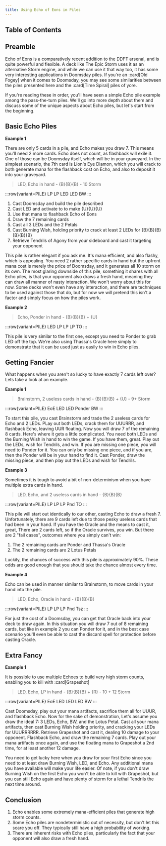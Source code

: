 ```yaml
---
title: Using Echo of Eons in Piles
---
```


## Table of Contents

## Preamble

Echo of Eons is a comparatively recent addition to the DDFT arsenal, and is
quite powerful and flexible. A deck like The Epic Storm uses it as an
alternative Storm engine, and while we can use it that way too, it has some very
interesting applications in Doomsday piles. If you're an :card[Old Fogey] when
it comes to Doomsday, you may see some similarities between the piles presented
here and the :card[Time Spiral] piles of yore.

If you're reading these in order, you'll have seen a simple Echo pile example
among the pass-the-turn piles. We'll go into more depth about them and discuss
some of the unique aspects about Echo piles, but let's start from the beginning.

## Basic Echo Piles

**Example 1**

There are only 5 cards in a pile, and Echo makes you draw 7. This means you'll
need 2 more cards. Echo does not count, as flashback will exile it. One of those
can be Doomsday itself, which will be in your graveyard. In the simplest
scenario, the 7th card is Lion's Eye Diamon, which you will crack to both
generate mana for the flashback cost on Echo, and also to deposit it into your
graveyard.

> LED, Echo in hand - {B}{B}{B} - 10 Storm

:::row{variant=PILE}
LP
LP
LED
LED
BW
:::

1. Cast Doomsday and build the pile described
2. Cast LED and activate to to make {U}{U}{U}
3. Use that mana to flashback Echo of Eons
4. Draw the 7 remaining cards
5. Cast all 3 LEDs and the 2 Petals
6. Cast Burning Wish, holding priority to crack at least 2 LEDs for
   {B}{B}{B}{B}{B}{B}
7. Retrieve Tendrils of Agony from your sideboard and cast it targeting your
   opponent

This pile is rather elegant if you ask me. It's mana efficient, and also flashy,
which is appealing. You need 2 rather specific cards in hand but the upfront
mana cost is merely the price of Doomsday, and it generates all 10 storm on its
own. The most glaring downside of this pile, something it shares with all Echo
piles, is that your opponent also draws a fresh hand, meaning they can draw all
manner of nasty interaction. We won't worry about this for now. Some decks won't
even have any interaction, and there are techniques to be used against those
that do, but for now we will pretend this isn't a factor and simply focus on how
the piles work.

**Example 2**

> Echo, Ponder in hand - {B}{B}{B} + {U}

:::row{variant=PILE}
LED
LP
LP
LP
TO
:::

This pile is very similar to the first one, except you need to Ponder to grab
LED off the top. We're also using Thassa's Oracle here simply to demonstrate
that it can be used just as easily to win in Echo piles.

## Getting Fancier

What happens when you aren't so lucky to have exactly 7 cards left over? Lets
take a look at an example.

**Example 1**

> Brainstorm, 2 useless cards in hand - {B}{B}{B} + {U} - 9+ Storm

:::row{variant=PILE}
EoE
LED
LED
Ponder
BW
:::

To start this pile, you cast Brainstorm and trade the 2 useless cards for Echo
and 2 LEDs. PLay out both LEDs, crack them for UUURRR, and flashback Echo,
leaving UUR floating. Now you will draw 7 of the remaining 8 cards. Here's where
it gets a little complicated. You need both LEDs and the Burning Wish in hand to
win the game. If you have them, great. Play out the LEDs, wish for Tendrils, and
win. If you are missing one piece, you will need to Ponder for it. You can only
be missing one piece, and if you are, then the Ponder will be in your hand to
find it. Cast Ponder, draw the missing piece, and then play out the LEDs and
wish for Tendrils.

**Example 3**

Sometimes it is tough to avoid a bit of non-determinism when you have multiple
extra cards in hand.

> LED, Echo, and 2 useless cards in hand - {B}{B}{B}

:::row{variant=PILE}
LP
LP
LP
Pnd
TO
:::

This pile will start out identically to our other, casting Echo to draw a
fresh 7. Unfortunately, there are 9 cards left due to those pesky useless cards
that had been in your hand. If you have the Oracle and the means to cast it,
great, There are 2 cards left, so if the Oracle survives, you win. But there are
2 "fail cases", outcomes where you simply can't win:

1. The 2 remaining cards are Ponder and Thassa's Oracle
2. The 2 remaining cards are 2 Lotus Petals

Luckily, the chances of success with this pile is approximately 90%. These odds
are good enough that you should take the chance almost every time.

**Example 4**

Echo can be used in manner similar to Brainstorm, to move cards in your hand
into the pile.

> LED, Echo, Oracle in hand - {B}{B}{B}

:::row{variant=PILE}
LP
LP
LP
Pnd
Tsz
:::

For just the cost of a Doomsday, you can get that Oracle back into your deck to
draw again. In this situation you will draw 7 out of 8 remaining cards, but like
in example 2 you can Ponder for it, and in the best case scenario you'll even be
able to cast the discard spell for protection before casting Oracle.

## Extra Fancy

**Example 1**

It is possible to use multiple Echoes to build very high storm counts, enabling
you to kill with :card[Grapeshot]

> LED, Echo, LP in hand - {B}{B}{B} + {R} - 10 + 12 Storm

:::row{variant=PILE}
EoE
LED
LED
LED
BW
:::

Cast Doomsday, play out your mana artifacts, sacrifice them all for UUUR, and
flashback Echo. Now for the sake of demonstration, Let's assume you draw the
ideal 7: 3 LEDs, Echo, BW, and the Lotus Petal. Cast all your mana artifacts,
then cast Burning Wish holding priority, and cracking your LEDs for UUURRRRRR.
Retrieve Grapeshot and cast it, dealing 10 damage to your opponent. Flashback
Echo, and draw the remaining 7 cards. Play out your mana artifacts once again,
and use the floating mana to Grapeshot a 2nd time, for at least another 12
damage.

You need to get lucky here when you draw for your first Echo since you need to
at least draw Burning Wish, LED, and Echo. Any additional mana you have
available will make your life easier. Of note, if you don't draw Burning Wish on
the first Echo you won't be able to kill with Grapeshot, but you can still Echo
again and have plenty of storm for a lethal Tendrils the next time around.

## Conclusion

1. Echo enables some extremely mana-efficient piles that generate high storm
   counts.
2. Some Echo piles are nondeterministic out of necessity, but don't let this
   scare you off. They typically still have a high probability of working.
3. There are inherent risks with Echo piles, particularly the fact that your
   opponent will also draw a fresh hand.
